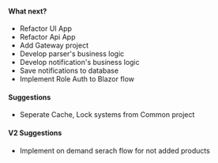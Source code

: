 #### What next?
* Refactor UI App
* Refactor Api App
* Add Gateway project
* Develop parser's business logic
* Develop notification's business logic
* Save notifications to database
* Implement Role Auth to Blazor flow


#### Suggestions
* Seperate Cache, Lock systems from Common project

#### V2 Suggestions
* Implement on demand serach flow for not added products